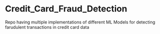 # Credit_Card_Fraud_Detection
Repo having multiple implementations of different ML Models for detecting farudulent transactions in credit card data

